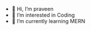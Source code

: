 - 👋 Hi, I’m praveen 
- 👀 I’m interested in Coding
- 🌱 I’m currently learning MERN
 

<!---
IT21181788/IT21181788 is a ✨ special ✨ repository because its `README.md` (this file) appears on your GitHub profile.
You can click the Preview link to take a look at your changes.
--->
